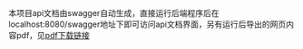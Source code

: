 本项目api文档由swagger自动生成，直接运行后端程序后在localhost:8080/swagger地址下即可访问api文档界面，另有运行后导出的网页内容pdf，见[pdf下载链接](https://raw.githubusercontent.com/make-money-sysu/Dashboard/master/api.pdf)